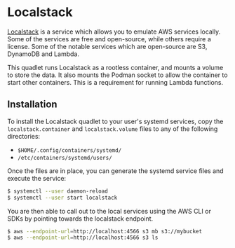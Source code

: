 # Localstack

[Localstack](https://www.localstack.cloud/) is a service which allows you to emulate AWS services locally.  Some of the services are free and open-source, while others require a license. Some of the notable services which are open-source are S3, DynamoDB and Lambda.

This quadlet runs Localstack as a rootless container, and mounts a volume to store the data.  It also mounts the Podman socket to allow the container to start other containers.  This is a requirement for running Lambda functions.

## Installation

To install the Localstack quadlet to your user's systemd services, copy the `localstack.container` and `localstack.volume` files to any of the following directories:

- `$HOME/.config/containers/systemd/`
- `/etc/containers/systemd/users/`

Once the files are in place, you can generate the systemd service files and execute the service:

```bash
$ systemctl --user daemon-reload
$ systemctl --user start localstack
```

You are then able to call out to the local services using the AWS CLI or SDKs by pointing towards the localstack endpoint.

```bash
$ aws --endpoint-url=http://localhost:4566 s3 mb s3://mybucket
$ aws --endpoint-url=http://localhost:4566 s3 ls
```
